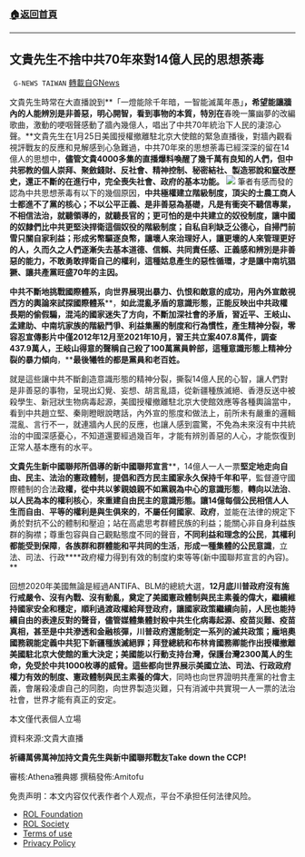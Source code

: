 ###  [:house:返回首頁](https://github.com/ourhimalayas/txt)
---


## 文貴先生不捨中共70年來對14億人民的思想荼毒
` G-NEWS TAIWAN` [轉載自GNews](https://gnews.org/zh-hans/1949209/)

文貴先生時常在大直播說到**「一燈能除千年暗，一智能滅萬年愚」**，希望能讓牆內的人能辨別是非善惡，明心開智，看到事物的本質，特別在**春晚一簾幽夢的改編歌曲，激動的哽咽聲感動了牆內幾億人，唱出了中共70年統治下人民的淒涼心聲。**文貴先生在1月25日美國授權撤離駐北京大使館的緊急直播後，對牆內觀看視評戰友的反應和見解感到心急難過，中共70年來的思想荼毒已經深深的留在14億人的思想中，**儘管文貴4000多集的直播爆料喚醒了幾千萬有良知的人們，但中共邪教的個人崇拜、聚斂錢財、反社會、精神控制、秘密結社、製造邪說和竄改歷史，還正不斷的在進行中，完全喪失社會、政府的基本功能。**
![](https://assets.gnews.org/wp-content/uploads/2022/02/miles7-400x225.png)
筆者有感而發的認為中共思想荼毒有以下的幾個原因，**中共極權建立階級制度，頂尖的士農工商人士都進不了黨的核心；不以公平正義、是非善惡為基礎，凡是有衝突不聽信專業，不相信法治，就聽領導的，就聽長官的；更可怕的是中共建立的奴役制度，讓中國的奴隸們比中共更堅決捍衛這個奴役的階級制度；自私自利缺乏公德心，自掃門前雪只關自家利益；形成劣幣驅逐良幣，讓壞人來治理好人，讓更壞的人來管理更好的人，久而久之人們逐漸失去基本道德、信賴、共同責任感、正義感和辨別是非善惡的能力，不敢勇敢捍衛自己的權利，這種姑息產生的惡性循環，才是讓中南坑猖獗、讓共產黨旺盛70年的主因。**

**中共不斷地挑戰國際體系，向世界展現出暴力、仇恨和敵意的成功，用內外宣敵視西方的輿論來試探國際體系****，****如此混亂矛盾的意識形態**，正能反映出中共政權長期的偷假騙，混沌的國家迷失了方向，不斷加深社會的矛盾，習近平、王岐山、孟建助、中南坑家族的階級鬥爭、利益集團的制度和行為慣性，產生精神分裂，零容忍宣傳影片中僅2012年12月至2021年10月，習王共立案407.8萬件，調查437.9萬人，王岐山得意的聲稱自己殺了100萬黨員幹部，**這種意識形態上精神分裂的暴力傾向****，****最後犧牲的都是黨員和老百姓。**

就是這些讓中共不斷創造意識形態的精神分裂，撕裂14億人民的心智，讓人們對是非善惡的事物，呈現出幻覺、妄想、胡言亂語，從新疆種族滅絕、香港反送中被殺學生、新冠狀生物病毒起源，美國授權撤離駐北京大使館效應等各種輿論當中，看到中共趙立堅、秦剛瞪眼說瞎話，內外宣的態度和做法上，前所未有嚴重的邏輯混亂、言行不一，就連牆內人民的反應，也讓人感到震驚，不免為未來沒有中共統治的中國深感憂心，不知道還要經過幾百年，才能有辨別善惡的人心，才能恢復到正常人基本應有的水平。

**文貴先生新中國聯邦所倡導的新中國聯邦宣言****，14億人一人一票****堅定地走向自由、民主、法治的憲政體制，提倡和西方民主國家永久保持千年和平****，監督遵守國際體制的合法****政權，從中共以爹親娘親不如黨親為中心的意識形態****，****轉向以法治****、****以人民為本的權利核心****，****來重建自由民主的意識形態。讓14億每個公民相信人人生而自由****、****平等的權利是與生俱來的****，****不屬任何國家****、****政府****，並能在法律的規定下勇於對抗不公的體制和壓迫；站在高處思考群體民族的利益；能關心非自身利益族群的胸襟；尊重包容與自己觀點態度不同的聲音，****不同利益和理念的公民****，****其權利都能受到保障****，****各族群和群體能和平共同的生活****，****形成一種集體的公民意識****，立法、司法、行政****政府權力得到有效的制度約束等等(新中國聯邦宣言的內容)。**

回想2020年美國無論是經過ANTIFA、BLM的總統大選，**12月底川普政府沒有施行戒嚴令、沒有內戰、沒有動亂，奠定了美國憲政體制與民主素養的偉大，繼續維持國家安全和穩定，順利過渡政權給拜登政府，讓國家政策繼續向前，人民也能持續自由的表達反對的聲音，儘管媒體集體封殺中共生化病毒起源、疫苗災難、疫苗真相，甚至是中共滲透和金融核彈，川普政府還能制定一系列的滅共政策；龐培奧國務親能定義中共犯下新疆種族滅絕罪；拜登總統和布林肯國務卿能作出授權撤離美國駐北京大使館的重大決定；美國能以行動支持台灣，保護台灣2300萬人的生命，免受於中共1000枚導的威脅。這些都向世界展示美國立法、司法、行政政府權力有效的制度、憲政體制與民主素養的偉大**，同時也向世界證明共產黨的社會主義，會屠殺凌虐自己的同胞，向世界製造災難，只有消滅中共實現一人一票的法治社會，世界才能有真正的安定。

本文僅代表個人立場

資料來源:文貴大直播

**祈禱萬佛萬神加持文貴先生與新中國聯邦戰友Take down the CCP!**

審核:Athena雅典娜 撰稿發佈:Amitofu

 

免责声明：本文内容仅代表作者个人观点，平台不承担任何法律风险。

- [ROL Foundation](https://rolfoundation.org/)
- [ROL Society](https://rolsociety.org/)
- [Terms of use](https://gnews.org/terms-of-use-3/)
- [Privacy Policy](https://gnews.org/privacy-policy/)
